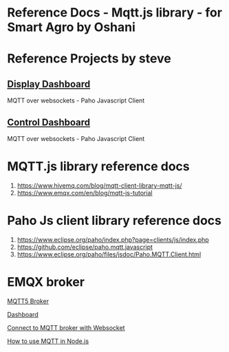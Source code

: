 # Reference Docs - Mqtt.js library - for Smart Agro by Oshani

# Reference Projects by steve

## [Display Dashboard](https://github.com/oshani-jayawardane/SmartAgro/blob/main/References/web-page-mqtt-display-dashbaord.htm)
MQTT over websockets - Paho Javascript Client

## [Control Dashboard](https://github.com/oshani-jayawardane/SmartAgro/blob/main/References/web-page-mqtt-control-dashbaord.htm)
MQTT over websockets - Paho Javascript Client

# MQTT.js library reference docs
  1. https://www.hivemq.com/blog/mqtt-client-library-mqtt-js/
  2. https://www.emqx.com/en/blog/mqtt-js-tutorial

# Paho Js client library reference docs
  1. https://www.eclipse.org/paho/index.php?page=clients/js/index.php 
  2. https://github.com/eclipse/paho.mqtt.javascript
  3. https://www.eclipse.org/paho/files/jsdoc/Paho.MQTT.Client.html 

# EMQX broker
[MQTT5 Broker](https://www.emqx.com/en/mqtt/public-mqtt5-broker) <br/>

[Dashboard](http://tools.emqx.io/recent_connections) <br/>

[Connect to MQTT broker with Websocket](https://www.emqx.com/en/blog/connect-to-mqtt-broker-with-websocket) <br/>

[How to use MQTT in Node.js](https://www.emqx.com/en/blog/how-to-use-mqtt-in-nodejs) <br/>


